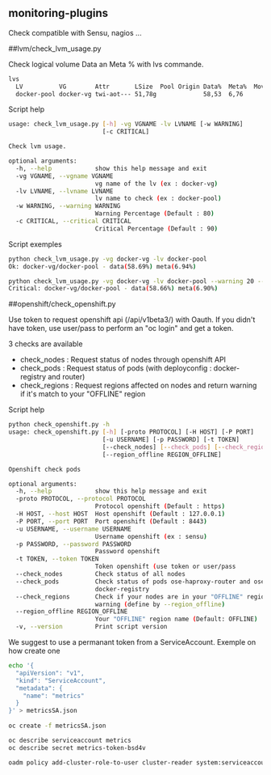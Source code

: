 ## monitoring-plugins
Check compatible with Sensu, nagios ...


##lvm/check_lvm_usage.py

Check logical volume Data an Meta % with lvs commande.
```bash
lvs
  LV          VG        Attr       LSize  Pool Origin Data%  Meta%  Move Log Cpy%Sync Convert
  docker-pool docker-vg twi-aot--- 51,78g             58,53  6,76
```

Script help

```bash
usage: check_lvm_usage.py [-h] -vg VGNAME -lv LVNAME [-w WARNING]
                          [-c CRITICAL]

Check lvm usage.

optional arguments:
  -h, --help            show this help message and exit
  -vg VGNAME, --vgname VGNAME
                        vg name of the lv (ex : docker-vg)
  -lv LVNAME, --lvname LVNAME
                        lv name to check (ex : docker-pool)
  -w WARNING, --warning WARNING
                        Warning Percentage (Default : 80)
  -c CRITICAL, --critical CRITICAL
                        Critical Percentage (Default : 90)
```

Script exemples

```bash
python check_lvm_usage.py -vg docker-vg -lv docker-pool 
Ok: docker-vg/docker-pool - data(58.69%) meta(6.94%)

python check_lvm_usage.py -vg docker-vg -lv docker-pool --warning 20 --critical 50
Critical: docker-vg/docker-pool - data(58.66%) meta(6.90%)
```
##openshift/check_openshift.py

Use token to request openshift api (/api/v1beta3/)  with Oauth.
If you didn't have token, use user/pass to perform an "oc login" and get a token.

3 checks are available
  * check_nodes : Request status of nodes through openshift API
  * check_pods : Request status of pods (with deployconfig : docker-registry and router)
  * check_regions : Request regions affected on nodes and return warning if it's  match to your "OFFLINE" region

Script help

```bash
python check_openshift.py -h
usage: check_openshift.py [-h] [-proto PROTOCOL] [-H HOST] [-P PORT]
                          [-u USERNAME] [-p PASSWORD] [-t TOKEN]
                          [--check_nodes] [--check_pods] [--check_regions]
                          [--region_offline REGION_OFFLINE]

Openshift check pods

optional arguments:
  -h, --help            show this help message and exit
  -proto PROTOCOL, --protocol PROTOCOL
                        Protocol openshift (Default : https)
  -H HOST, --host HOST  Host openshift (Default : 127.0.0.1)
  -P PORT, --port PORT  Port openshift (Default : 8443)
  -u USERNAME, --username USERNAME
                        Username openshift (ex : sensu)
  -p PASSWORD, --password PASSWORD
                        Password openshift
  -t TOKEN, --token TOKEN
                        Token openshift (use token or user/pass
  --check_nodes         Check status of all nodes
  --check_pods          Check status of pods ose-haproxy-router and ose-
                        docker-registry
  --check_regions       Check if your nodes are in your "OFFLINE" region. Only
                        warning (define by --region_offline)
  --region_offline REGION_OFFLINE
                        Your "OFFLINE" region name (Default: OFFLINE)
  -v, --version         Print script version
```

We suggest to use a permanant token from a ServiceAccount. Exemple on how create one


```bash
echo '{
  "apiVersion": "v1",
  "kind": "ServiceAccount",
  "metadata": {
    "name": "metrics"
  }
}' > metricsSA.json
 
oc create -f metricsSA.json

oc describe serviceaccount metrics
oc describe secret metrics-token-bsd4v

oadm policy add-cluster-role-to-user cluster-reader system:serviceaccount:default:metrics
```
